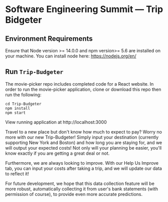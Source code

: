 # Software Engineering Summit — Trip Bidgeter

## Environment Requirements

Ensure that Node version >= 14.0.0 and npm version>= 5.6 are installed on your machine. You can install node here: https://nodejs.org/en/

## Run `Trip-Budgeter`

The movie-picker repo includes completed code for a React website. In order to run the movie-picker application, clone or download this repo then run the following:

```cd React-101
cd Trip-Budgeter
npm install
npm start
```

View running application at http://localhost:3000

Travel to a new place but don't know how much to expect to pay? 
Worry no more with our new Trip-Budgeter! Simply input your destination (currently supporting New York and Boston) and how long you are staying for, and we will output your expected costs! Not only will your planning be easier, you'll know exactly if you are getting a great deal or not. 

Furthermore, we are always looking to improve. With our Help Us Improve tab, you can input your costs after taking a trip, and we will update our data to reflect it!

For future development, we hope that this data collection feature will be more robust, automatically collecting it from user's bank statements (with permission of course), to provide even more accurate predictions. 
